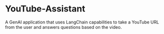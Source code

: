 # YouTube-Assistant
A GenAI application that uses LangChain capabilities to take a YouTube URL from the user and answers questions based on the video.
